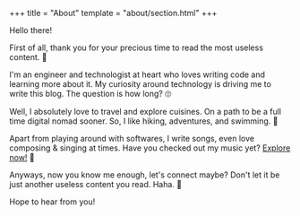 +++
title = "About"
template = "about/section.html"
+++

Hello there!

First of all, thank you for your precious time to read the most useless content. 👹

I'm an engineer and technologist at heart who loves writing code and learning more about it. 
My curiosity around technology is driving me to write this blog. The question is how long? 🙄

Well, I absolutely love to travel and explore cuisines. On a path to be a full time digital nomad sooner. So, I like hiking, adventures, and swimming. 🎪

Apart from playing around with softwares, I write songs, even love composing & singing at times. Have you checked out my music yet? [Explore now!](HTTP://devutkarsh.com) 🎸

Anyways, now you know me enough, let's connect maybe? Don't let it be just another useless content you read. Haha. 👻

Hope to hear from you! 